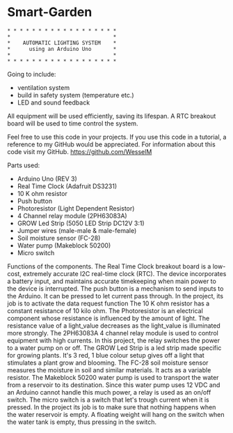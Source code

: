 # Smart-Garden
    * * * * * * * * * * * * * * * * * *
    *                                 *
    *    AUTOMATIC LIGHTING SYSTEM    *
    *      using an Arduino Uno       *
    *                                 *
    * * * * * * * * * * * * * * * * * *

Going to include:
- ventilation system
- build in safety system (temperature etc.)
- LED and sound feedback 

All equipment will be used efficiently, saving its lifespan.
A RTC breakout board will be used to time control the system.

Feel free to use this code in your projects.
If you use this code in a tutorial, a reference to my GitHub would be appreciated.
For information about this code visit my GitHub.
 https://github.com/WesselM


Parts used:
 - Arduino Uno (REV 3)
 - Real Time Clock (Adafruit DS3231)
 - 10 K ohm resistor
 - Push button 
 - Photoresistor (Light Dependent Resistor)
 - 4 Channel relay module (2PH63083A)
 - GROW Led Strip (5050 LED Strip DC12V 3:1)
 - Jumper wires (male-male & male-female)
 - Soil moisture sensor (FC-28)
 - Water pump (Makeblock 50200)
 - Micro switch

Functions of the components. 
  The Real Time Clock breakout board is a low-cost, extremely accurate I2C real-time clock (RTC).
    The device incorporates a battery input, and maintains accurate timekeeping when main power to the device is interrupted.
  The push button is a mechanism to send inputs to the Arduino. It can be pressed to let current pass through.
    In the project, its job is to activate the data request function
  The 10 K ohm resistor has a constant resistance of 10 kilo ohm.
  The Photoresistor is an electrical component whose resistance is influenced by the amount of light.
    The resistance value of a light_value decreases as the light_value is illuminated more strongly.
  The 2PH63083A 4 channel relay module is used to control equipment with high currents. 
    In this project, the relay switches the power to a water pump on or off.
  The GROW Led Strip is a led strip made specific for growing plants. 
    It's 3 red, 1 blue colour setup gives off a light that stimulates a plant grow and blooming.
  The FC-28 soil moisture sensor measures the moisture in soil and similar materials. 
    It acts as a variable resistor.
  The Makeblock 50200 water pump is used to transport the water from a reservoir to its destination.
    Since this water pump uses 12 VDC and an Arduino cannot handle this much power, a relay is used as an on/off switch.
  The micro switch is a switch that let's trough current when it is pressed.
    In the project its job is to make sure that nothing happens when the water reservoir is empty.
    A floating weight will hang on the switch when the water tank is empty, thus pressing in the switch.
